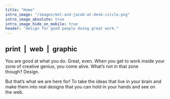 ```yaml
---
title: "Home"
intro_image: "/images/mel-and-jacob-at-desk-circle.png"
intro_image_absolute: true
intro_image_hide_on_mobile: true
header: "design for good people doing great work."
---
```


## print&ensp;|&ensp;web&ensp;|&ensp;graphic

You are good at what you do. Great, even. When you get to work inside your zone of creative genius, you come alive. What’s not in that zone though?&nbsp;Design.

But that’s what we are here for! To take the ideas that live in your brain and make them into real designs that you can hold in your hands and see on the&nbsp;web.
